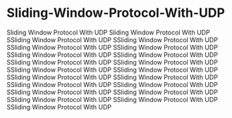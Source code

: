 # Sliding-Window-Protocol-With-UDP
Sliding Window Protocol With UDP
Sliding Window Protocol With UDP
SSliding Window Protocol With UDP
SSliding Window Protocol With UDP
SSliding Window Protocol With UDP
SSliding Window Protocol With UDP
SSliding Window Protocol With UDP
SSliding Window Protocol With UDP
SSliding Window Protocol With UDP
SSliding Window Protocol With UDP
SSliding Window Protocol With UDP
SSliding Window Protocol With UDP
SSliding Window Protocol With UDP
SSliding Window Protocol With UDP
SSliding Window Protocol With UDP
SSliding Window Protocol With UDP
SSliding Window Protocol With UDP
SSliding Window Protocol With UDP
SSliding Window Protocol With UDP
SSliding Window Protocol With UDP
SSliding Window Protocol With UDP